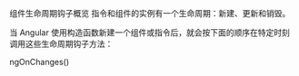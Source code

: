 组件生命周期钩子概览
指令和组件的实例有一个生命周期：新建、更新和销毁。

当 Angular 使用构造函数新建一个组件或指令后，就会按下面的顺序在特定时刻调用这些生命周期钩子方法：

ngOnChanges()
